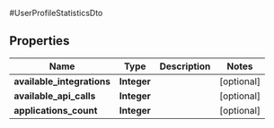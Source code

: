 #UserProfileStatisticsDto

## Properties
Name | Type | Description | Notes
------------ | ------------- | ------------- | -------------
**available_integrations** | **Integer** |  | [optional] 
**available_api_calls** | **Integer** |  | [optional] 
**applications_count** | **Integer** |  | [optional] 

